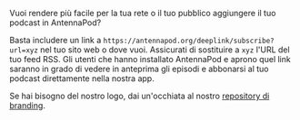 Vuoi rendere più facile per la tua rete o il tuo pubblico aggiungere il tuo
podcast in AntennaPod?

Basta includere un link a `https://antennapod.org/deeplink/subscribe?url=xyz`
nel tuo sito web o dove vuoi. Assicurati di sostituire a `xyz` l'URL del tuo
feed RSS. Gli utenti che hanno installato AntennaPod e aprono quel link saranno
in grado di vedere in anteprima gli episodi e abbonarsi al tuo podcast
direttamente nella nostra app.

Se hai bisogno del nostro logo, dai un'occhiata al nostro [repository di
branding](https://github.com/AntennaPod/branding).
